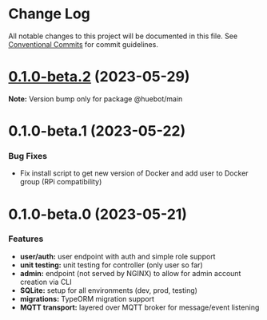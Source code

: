 # Change Log

All notable changes to this project will be documented in this file.
See [Conventional Commits](https://conventionalcommits.org) for commit guidelines.

# [0.1.0-beta.2](https://github.com/huebot-iot/huebot/compare/0.1.0-beta.1...0.1.0-beta.2) (2023-05-29)

**Note:** Version bump only for package @huebot/main

# 0.1.0-beta.1 (2023-05-22)

### Bug Fixes

* Fix install script to get new version of Docker and add user to Docker group (RPi compatibility)

# 0.1.0-beta.0 (2023-05-21)

### Features
* **user/auth:** user endpoint with auth and simple role support
* **unit testing:** unit testing for controller (only user so far)
* **admin:** endpoint (not served by NGINX) to allow for admin account creation via CLI
* **SQLite:** setup for all environments (dev, prod, testing)
* **migrations:** TypeORM migration support
* **MQTT transport:** layered over MQTT broker for message/event listening
